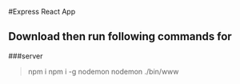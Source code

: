 #Express React App

## Download then run following commands for

###server

> npm i
> npm i -g nodemon
> nodemon ./bin/www
